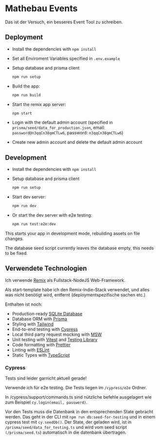 # Mathebau Events

Das ist der Versuch, ein besseres Event Tool zu schreiben.

## Deployment

- Install the dependencies with `npm install`

- Set all Enviroment Variables specified in `.env.example`

- Setup database and prisma client

  ```sh
  npm run setup
  ```

- Build the app:

  ```sh
  npm run build
  ```

- Start the remix app server:

  ```sh
  npm start
  ```

- Login with the default admin account (specified in `prisma/seed/data_for_production.json`, email: `password@n3qqCn38qmCTLw6`, password: `n3qqCn38qmCTLw6`)

- Create new admin account and delete the default admin account

## Development

- Install the dependencies with `npm install`

- Setup database and prisma client

  ```sh
  npm run setup
  ```

- Start dev server:

  ```sh
  npm run dev
  ```

- Or start the dev server with e2e testing:

  ```sh
  npm run test:e2e:dev
  ```

This starts your app in development mode, rebuilding assets on file changes.

The database seed script currently leaves the database empty, this needs to be fixed.

## Verwendete Technologien

Ich verwende [Remix](https://remix.run/) als Fullstack-NodeJS Web-Framework.

Als start-template habe ich den Remix-Indie-Stack verwendet, und alles was nicht benötigt wird, entfernt (deploymentspezifische sachen etc.)

Enthalten ist noch:

- Production-ready [SQLite Database](https://sqlite.org)
- Database ORM with [Prisma](https://prisma.io)
- Styling with [Tailwind](https://tailwindcss.com/)
- End-to-end testing with [Cypress](https://cypress.io)
- Local third party request mocking with [MSW](https://mswjs.io)
- Unit testing with [Vitest](https://vitest.dev) and [Testing Library](https://testing-library.com)
- Code formatting with [Prettier](https://prettier.io)
- Linting with [ESLint](https://eslint.org)
- Static Types with [TypeScript](https://typescriptlang.org)

### Cypress

Tests sind leider garnicht aktuell gerade!

Verwende ich für e2e testing. Die Tests liegen im `/cypress/e2e` Ordner.

In /cypress/support/commands.ts sind nützliche befehle ausgelagert wie zum Beispiel `cy.login(email, password)`.

Vor den Tests muss die Datenbank in den entsprechenden State gebracht werden. Das geht in der CLI mit `npm run db:seed-for-testing` und in einem cypress test mit `cy.seedDb()`. Der State, der geladen wird, ist in `/prisma/seed/data_for_testing.ts` und wird vom seed script `(/prisma/seed.ts`) automatisch in die datenbank übertragen.
